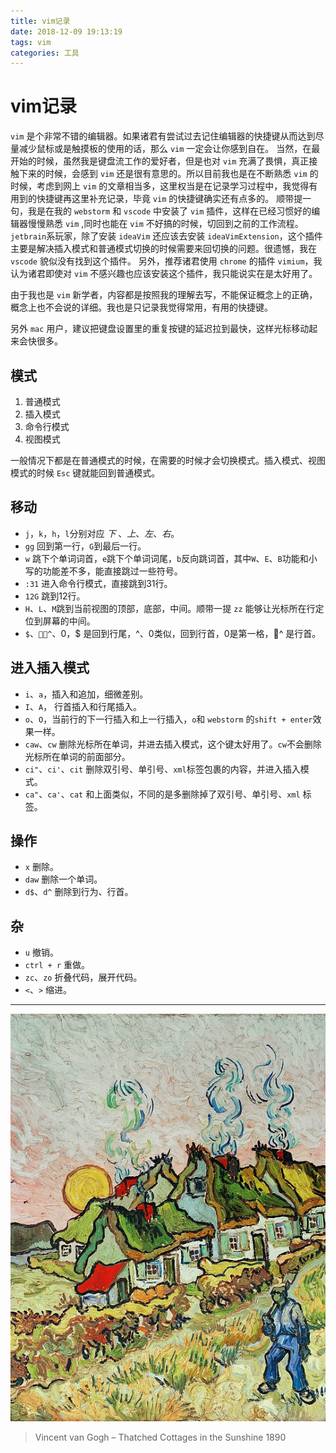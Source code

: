 ```yaml
---
title: vim记录
date: 2018-12-09 19:13:19
tags: vim
categories: 工具
---
```


# vim记录

`vim` 是个非常不错的编辑器。如果诸君有尝试过去记住编辑器的快捷键从而达到尽量减少鼠标或是触摸板的使用的话，那么 `vim` 一定会让你感到自在。
当然，在最开始的时候，虽然我是键盘流工作的爱好者，但是也对 `vim` 充满了畏惧，真正接触下来的时候，会感到 `vim` 还是很有意思的。所以目前我也是在不断熟悉 `vim` 的时候，考虑到网上 `vim` 的文章相当多，这里权当是在记录学习过程中，我觉得有用到的快捷键再这里补充记录，毕竟 `vim` 的快捷键确实还有点多的。
顺带提一句，我是在我的 `webstorm` 和 `vscode` 中安装了 `vim` 插件，这样在已经习惯好的编辑器慢慢熟悉 `vim` ,同时也能在 `vim` 不好搞的时候，切回到之前的工作流程。`jetbrain`系玩家，除了安装 `ideaVim` 还应该去安装 `ideaVimExtension`，这个插件主要是解决插入模式和普通模式切换的时候需要来回切换的问题。很遗憾，我在 `vscode` 貌似没有找到这个插件。
另外，推荐诸君使用 `chrome` 的插件 `vimium`，我认为诸君即使对 `vim` 不感兴趣也应该安装这个插件，我只能说实在是太好用了。

由于我也是 `vim` 新学者，内容都是按照我的理解去写，不能保证概念上的正确，概念上也不会说的详细。我也是只记录我觉得常用，有用的快捷键。

另外 `mac` 用户，建议把键盘设置里的重复按键的延迟拉到最快，这样光标移动起来会快很多。

## 模式

1. 普通模式
2. 插入模式
3. 命令行模式
4. 视图模式

一般情况下都是在普通模式的时候，在需要的时候才会切换模式。插入模式、视图模式的时候 `Esc` 键就能回到普通模式。

## 移动

- `j`，`k`，`h`，`l`分别对应 *下* 、*上*、*左*、*右*。
- `gg` 回到第一行，`G`到最后一行。
- `w` 跳下个单词词首，`e`跳下个单词词尾，`b`反向跳词首，其中`W`、`E`、`B`功能和小写的功能差不多，能直接跳过一些符号。
- `:31` 进入命令行模式，直接跳到31行。
- `12G` 跳到12行。
- `H`、`L`、`M`跳到当前视图的顶部，底部，中间。顺带一提 `zz` 能够让光标所在行定位到屏幕的中间。
- `$`、`^`、0，$ 是回到行尾，^、0类似，回到行首，0是第一格，^ 是行首。

## 进入插入模式

- `i`、`a`，插入和追加，细微差别。
- `I`、`A`， 行首插入和行尾插入。
- `o`、`O`，当前行的下一行插入和上一行插入，`o`和 `webstorm` 的`shift + enter`效果一样。
- `caw`、`cw` 删除光标所在单词，并进去插入模式，这个键太好用了。`cw`不会删除光标所在单词的前面部分。
- `ci"`、`ci'`、`cit` 删除双引号、单引号、`xml`标签包裹的内容，并进入插入模式。
- `ca"`、`ca'`、`cat` 和上面类似，不同的是多删除掉了双引号、单引号、`xml` 标签。

## 操作

- `x` 删除。
- `daw` 删除一个单词。
- `d$`、`d^` 删除到行为、行首。

## 杂

- `u` 撤销。
- `ctrl + r` 重做。
- `zc`、`zo` 折叠代码，展开代码。
- `<`、`>` 缩进。


---

![Thatched Cottages in the Sunshine ](vim记录/2059132621.jpg)

> Vincent van Gogh – Thatched Cottages in the Sunshine 1890